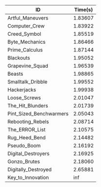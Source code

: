 |ID|Time(s)|
|-|-|
|Artful_Maneuvers|1.83607|
|Computer_Crew|1.83922|
|Creed_Symbol|1.85519|
|Byte_Mechanics|1.86466|
|Prime_Calculus|1.87144|
|Blackouts|1.95052|
|Grapevine_Squad|1.96539|
|Beasts|1.98865|
|Smalltalk_Dribble|1.99552|
|Hackerjacks|1.99938|
|Loose_Screws|2.01047|
|The_Hit_Blunders|2.01739|
|Pint_Sized_Benchwarmers|2.05043|
|Rebooting_Rebels|2.08714|
|The_ERROR_List|2.10575|
|Rug_Heed_Bend|2.14482|
|Pseudo_Boom|2.16192|
|Digital_Destroyers|2.16925|
|Gonzo_Brutes|2.18060|
|Digitally_Destroyed|2.65881|
|Key_to_Innovation|inf|
